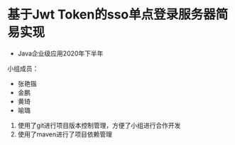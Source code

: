 # 基于Jwt Token的sso单点登录服务器简易实现

- Java企业级应用2020年下半年

小组成员：

- 张艳锴
- 金鹏
- 黄琦
- 喻璐

1. 使用了git进行项目版本控制管理，方便了小组进行合作开发
2. 使用了maven进行了项目依赖管理